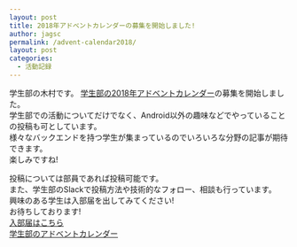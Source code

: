 ```yaml
---
layout: post
title: 2018年アドベントカレンダーの募集を開始しました!
author: jagsc
permalink: /advent-calendar2018/
layout: post
categories:
  - 活動記録
---
```


学生部の木村です。
[学生部の2018年アドベントカレンダー](https://qiita.com/advent-calendar/2018/jagsc)の募集を開始しました。  
学生部での活動についてだけでなく、Android以外の趣味などでやっていることの投稿も可としています。  
様々なバックエンドを持つ学生が集まっているのでいろいろな分野の記事が期待できます。  
楽しみですね!  

投稿については部員であれば投稿可能です。  
また、学生部のSlackで投稿方法や技術的なフォロー、相談も行っています。  
興味のある学生は入部届を出してみてください!  
お待ちしております!  
[入部届はこちら](https://student.android-group.jp/join/)  
[学生部のアドベントカレンダー](https://qiita.com/advent-calendar/2018/jagsc)  